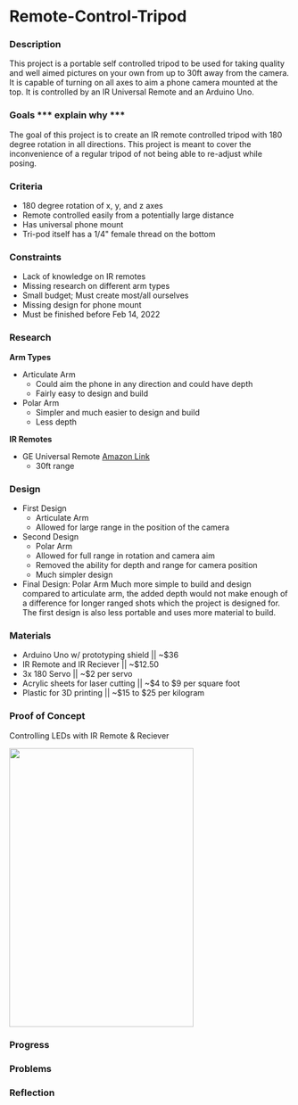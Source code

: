 # Remote-Control-Tripod

### Description
  This project is a portable self controlled tripod to be used for taking quality and well aimed pictures on your own from up to 30ft away from the camera. It is capable of turning on all axes to aim a phone camera mounted at the top. It is controlled by an IR Universal Remote and an Arduino Uno.
  
### Goals *** explain why ***
  The goal of this project is to create an IR remote controlled tripod with 180 degree rotation in all directions. This project is meant to cover the inconvenience of a regular tripod of not being able to re-adjust while posing.

### Criteria 
- 180 degree rotation of x, y, and z axes
- Remote controlled easily from a potentially large distance
- Has universal phone mount
- Tri-pod itself has a 1/4" female thread on the bottom

### Constraints
- Lack of knowledge on IR remotes
- Missing research on different arm types
- Small budget; Must create most/all ourselves
- Missing design for phone mount
- Must be finished before Feb 14, 2022

### Research
**Arm Types**
- Articulate Arm
  - Could aim the phone in any direction and could have depth
  - Fairly easy to design and build
- Polar Arm
  - Simpler and much easier to design and build
  - Less depth

**IR Remotes**
- GE Universal Remote [Amazon Link](https://www.amazon.com/GE-Lighting-Device-Universal-Remote/dp/B076QDZZF9?ref_=ast_sto_dp)
  - 30ft range

### Design
- First Design  
  - Articulate Arm
  - Allowed for large range in the position of the camera
- Second Design
  - Polar Arm
  - Allowed for full range in rotation and camera aim
  - Removed the ability for depth and range for camera position
  - Much simpler design
- Final Design: Polar Arm
  Much more simple to build and design compared to articulate arm, the added depth would not make enough of a difference for longer ranged shots which the project is designed for. The first design is also less portable and uses more material to build.
### Materials
- Arduino Uno w/ prototyping shield || ~$36
- IR Remote and IR Reciever         || ~$12.50
- 3x 180 Servo                      || ~$2 per servo
- Acrylic sheets for laser cutting  || ~$4 to $9 per square foot
- Plastic for 3D printing           || ~$15 to $25 per kilogram
### Proof of Concept
Controlling LEDs with IR Remote & Reciever

<img src="https://github.com/jkrosby51/Remote-Control-Tripod/blob/main/Images/ProofOfConcept.gif" width="330" height="500" />

### Progress

### Problems

### Reflection
